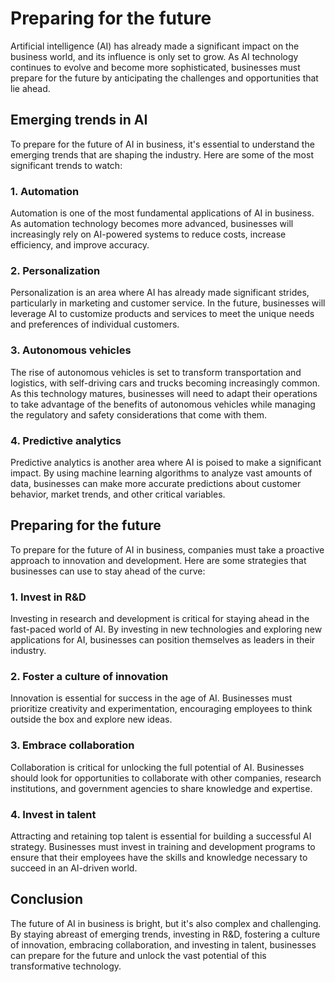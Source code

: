 Preparing for the future
=============================================================

Artificial intelligence (AI) has already made a significant impact on the business world, and its influence is only set to grow. As AI technology continues to evolve and become more sophisticated, businesses must prepare for the future by anticipating the challenges and opportunities that lie ahead.

Emerging trends in AI
---------------------

To prepare for the future of AI in business, it's essential to understand the emerging trends that are shaping the industry. Here are some of the most significant trends to watch:

### 1. Automation

Automation is one of the most fundamental applications of AI in business. As automation technology becomes more advanced, businesses will increasingly rely on AI-powered systems to reduce costs, increase efficiency, and improve accuracy.

### 2. Personalization

Personalization is an area where AI has already made significant strides, particularly in marketing and customer service. In the future, businesses will leverage AI to customize products and services to meet the unique needs and preferences of individual customers.

### 3. Autonomous vehicles

The rise of autonomous vehicles is set to transform transportation and logistics, with self-driving cars and trucks becoming increasingly common. As this technology matures, businesses will need to adapt their operations to take advantage of the benefits of autonomous vehicles while managing the regulatory and safety considerations that come with them.

### 4. Predictive analytics

Predictive analytics is another area where AI is poised to make a significant impact. By using machine learning algorithms to analyze vast amounts of data, businesses can make more accurate predictions about customer behavior, market trends, and other critical variables.

Preparing for the future
------------------------

To prepare for the future of AI in business, companies must take a proactive approach to innovation and development. Here are some strategies that businesses can use to stay ahead of the curve:

### 1. Invest in R\&D

Investing in research and development is critical for staying ahead in the fast-paced world of AI. By investing in new technologies and exploring new applications for AI, businesses can position themselves as leaders in their industry.

### 2. Foster a culture of innovation

Innovation is essential for success in the age of AI. Businesses must prioritize creativity and experimentation, encouraging employees to think outside the box and explore new ideas.

### 3. Embrace collaboration

Collaboration is critical for unlocking the full potential of AI. Businesses should look for opportunities to collaborate with other companies, research institutions, and government agencies to share knowledge and expertise.

### 4. Invest in talent

Attracting and retaining top talent is essential for building a successful AI strategy. Businesses must invest in training and development programs to ensure that their employees have the skills and knowledge necessary to succeed in an AI-driven world.

Conclusion
----------

The future of AI in business is bright, but it's also complex and challenging. By staying abreast of emerging trends, investing in R\&D, fostering a culture of innovation, embracing collaboration, and investing in talent, businesses can prepare for the future and unlock the vast potential of this transformative technology.
